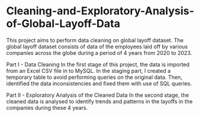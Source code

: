 # Cleaning-and-Exploratory-Analysis-of-Global-Layoff-Data
This project aims to perform data cleaning on global layoff dataset. The global layoff dataset consists of data of the employees laid off by various companies across the globe during a period of 4 years from 2020 to 2023.

Part I - Data Cleaning
In the first stage of this project, the data is imported from an Excel CSV file in to MySQL. In the staging part, I created a temporary table to avoid performing queries on the original data. Then, identified the data inconsistencies and fixed them with use of SQL queries.

Part II - Exploratory Analysis of the Cleaned Data
In the second stage, the cleaned data is analysed to identify trends and patterns in the layoffs in the companies during these 4 years.

